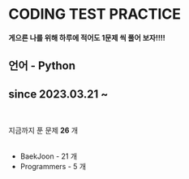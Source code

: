 # CODING TEST PRACTICE

**게으른 나를 위해 하루에 적어도 1문제 씩 풀어 보자!!!!** <br>

언어 - **Python** <br>
----------------------------------
## since 2023.03.21 ~ <br>
<br>

지금까지 푼 문제 **26** 개 <br> 
<br>
* BaekJoon - 21 개
* Programmers - 5 개